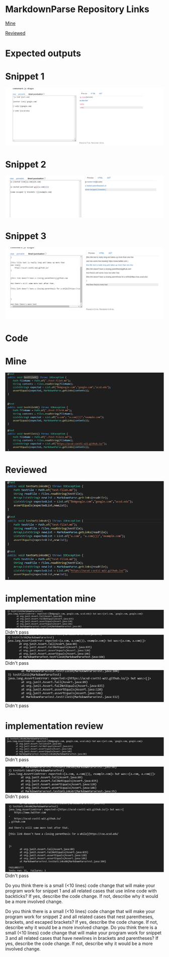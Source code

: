 # MarkdownParse Repository Links
[Mine](https://github.com/Andrewphanguyen/CSE15L-Panther.git) 


[Reviewed](https://github.com/annakkin/markdown-parse.git)

# Expected outputs
# Snippet 1
![alt text](snippet1.png)
# Snippet 2
![alt text](snippet2.png)
# Snippet 3
![alt text](snippet3.png)

# Code 

# Mine
![alt text](455.png)
# Reviewed
![alt text](456.png)


# implementation mine
![alt text](mine1.png)
Didn't pass
![alt text](mine2.png)
Didn't pass

![alt text](mine3.png)
Didn't pass


# implementation review
![alt text](review1.png)
Didn't pass

![alt text](review2.png)
Didn't pass

![alt text](review3.png)
Didn't pass


Do you think there is a small (<10 lines) code change that will make your program work for snippet 1 and all related cases that use inline code with backticks? If yes, describe the code change. If not, describe why it would be a more involved change.


Do you think there is a small (<10 lines) code change that will make your program work for snippet 2 and all related cases that nest parentheses, brackets, and escaped brackets? If yes, describe the code change. If not, describe why it would be a more involved change.
Do you think there is a small (<10 lines) code change that will make your program work for snippet 3 and all related cases that have newlines in brackets and parentheses? If yes, describe the code change. If not, describe why it would be a more involved change.
